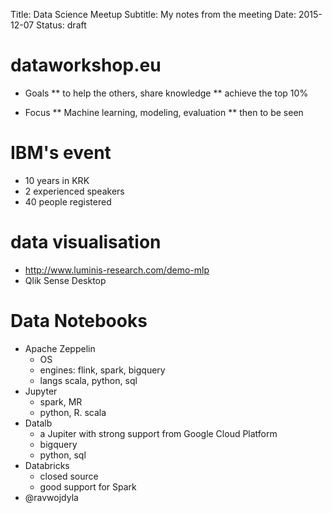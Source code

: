 Title: Data Science Meetup 
Subtitle: My notes from the meeting
Date: 2015-12-07
Status: draft

# dataworkshop.eu

* Goals
** to help the others, share knowledge
** achieve the top 10%

* Focus
** Machine learning, modeling, evaluation 
** then to be seen


# IBM's event
* 10 years in KRK
* 2 experienced speakers
* 40 people registered 

# data visualisation

* http://www.luminis-research.com/demo-mlp
* Qlik Sense Desktop 

# Data Notebooks

* Apache Zeppelin
  * OS
  * engines: flink, spark, bigquery
  * langs scala, python, sql
* Jupyter
  * spark, MR
  * python, R. scala
* Datalb
  * a Jupiter with strong support from Google Cloud Platform 
  * bigquery
  * python, sql
* Databricks
  * closed source
  * good support for Spark
* @ravwojdyla